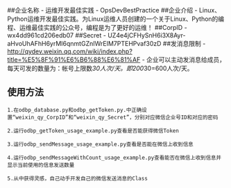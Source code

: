 ##企业名称
    - 运维开发最佳实践
    - OpsDevBestPractice
##企业介绍
    - Linux、Python运维开发最佳实践。为Linux运维人员创建的一个关于Linux、Python的编程、运维最佳实践的公众号，编程是为了更好的运维！
##CorpID
    - wx4dd961cd206edb07
##Secret
    - UZ4e4jCFHySnH6i3X8Ayr-aHvoUhAFhH6yrMI6qnmtGZnIWrEIM7PTEHPvaf30zD
##发消息限制
    - http://qydev.weixin.qq.com/wiki/index.php?title=%E5%8F%91%E6%B6%88%E6%81%AF
    - 企业可以主动发消息给成员，每天可发的数量为：帐号上限数*30人次/天。即200*30=600人次/天。
## 使用方法
    1.在odbp_database.py和odbp_getToken.py.中正确设置“weixin_qy_CorpID”和“weixin_qy_Secret”，分别对应微信企业号ID和对应的密码
    
    2.运行odbp_getToken_usage_example.py查看是否能获得微信Token
    
    3.运行odbp_sendMessage_usage_example.py查看是否能在微信上收到信息
    
    4.运行odbp_sendMessageWithCount_usage_example.py查看能否在微信上收到信息并显示当前使用的信息发送数量
    
    5.从中获得灵感，自己动手开发自己的微信发送消息的Class